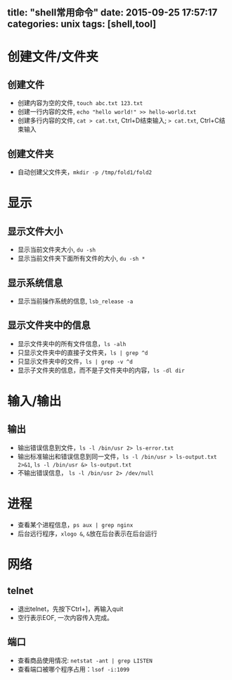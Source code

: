 title: "shell常用命令"
date: 2015-09-25 17:57:17
categories: unix
tags: [shell,tool]
---

# 创建文件/文件夹
## 创建文件
* 创建内容为空的文件, `touch abc.txt 123.txt`
* 创建一行内容的文件, `echo "hello world!" >> hello-world.txt`
* 创建多行内容的文件, `cat > cat.txt`, Ctrl+D结束输入; `> cat.txt`, Ctrl+C结束输入

## 创建文件夹
* 自动创建父文件夹，`mkdir -p /tmp/fold1/fold2`

# 显示
## 显示文件大小
* 显示当前文件夹大小, `du -sh`
* 显示当前文件夹下面所有文件的大小, `du -sh *`

## 显示系统信息
* 显示当前操作系统的信息, `lsb_release -a`

## 显示文件夹中的信息
* 显示文件夹中的所有文件信息，`ls -alh`
* 只显示文件夹中的直接子文件夹，`ls | grep ^d`
* 只显示文件夹中的文件，`ls | grep -v ^d`
* 显示子文件夹的信息，而不是子文件夹中的内容，`ls -dl dir`

<!-- more -->

# 输入/输出
## 输出
* 输出错误信息到文件，`ls -l /bin/usr 2> ls-error.txt`
* 输出标准输出和错误信息到同一文件，`ls -l /bin/usr > ls-output.txt 2>&1`, `ls -l /bin/usr &> ls-output.txt`
* 不输出错误信息， `ls -l /bin/usr 2> /dev/null`


# 进程
* 查看某个进程信息，`ps aux | grep nginx`
* 后台远行程序，`xlogo &`, `&`放在后台表示在后台运行

# 网络
## telnet
* 退出telnet，先按下Ctrl+]，再输入quit
* 空行表示EOF, 一次内容传入完成。

## 端口
* 查看商品使用情况: `netstat -ant | grep LISTEN`
* 查看端口被哪个程序占用：`lsof -i:1099`
